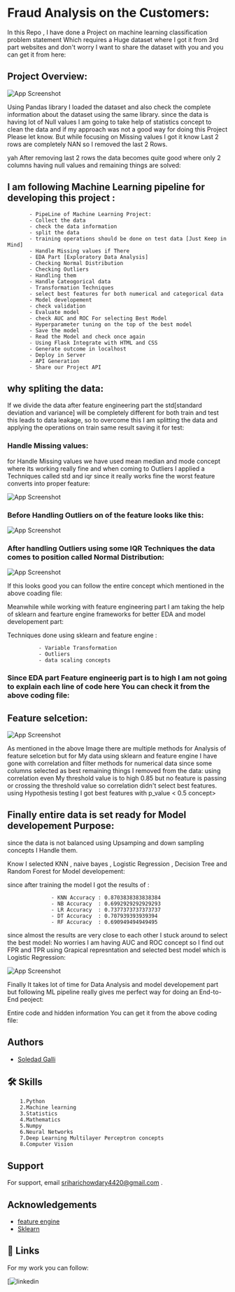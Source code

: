 
# Fraud Analysis on the Customers:

In this Repo , I have done a Project on machine learning classification problem statement Which requires a Huge dataset where I got it from 3rd part websites and don't worry I want to share the dataset with you and you can get it from here:






## Project Overview:

![App Screenshot](https://i0.wp.com/dataaspirant.com/wp-content/uploads/2020/09/1-Credit-card-fraud-detection-with-classification-algorithms.png?w=750&ssl=1)

Using Pandas library I loaded the dataset and also check the complete information about the dataset using the same library.
since the data is having lot of Null values I am going to take help of statistics concept to clean the data and if my approach was not a good way for doing this Project Please let know.
But while focusing on Missing values I got it know Last 2 rows are completely NAN so I removed the last 2 Rows.

yah After removing last 2 rows the data becomes quite good where only 2 columns having null values and remaining things are solved:


## I am following Machine Learning pipeline for developing this project :

           - PipeLine of Machine Learning Project:
           - Collect the data
           - check the data information
           - split the data
           - training operations should be done on test data [Just Keep in Mind]
           - Handle Missing values if There
           - EDA Part [Exploratory Data Analysis]
           - Checking Normal Distribution
           - Checking Outliers
           - Handling them
           - Handle Cateogorical data
           - Transformation Techniques
           - select best features for both numerical and categorical data
           - Model developement
           - check validation
           - Evaluate model
           - check AUC and ROC For selecting Best Model
           - Hyperparameter tuning on the top of the best model
           - Save the model
           - Read the Model and check once again
           - Using Flask Integrate with HTML and CSS
           - Generate outcome in localhost
           - Deploy in Server
           - API Generation
           - Share our Project API

## why spliting the data:

If we divide the data after feature engineering part the std[standard deviation and variance] will be completely different for both train and test this leads to data leakage, so to overcome this I am splitting the data and applying the operations on train same result saving it for test:


### Handle Missing values:

for Handle Missing values we have used mean median and mode concept where its working really fine and when coming to Outliers I applied a Techniques called std and iqr since it really works fine the worst feature converts into proper feature:



![App Screenshot](https://raw.githubusercontent.com/saikamal3344/Fraud-Analysis-of-the-Customers/main/Images/download%20(1).png)

### Before Handling Outliers on of the feature looks like this:



![App Screenshot](https://raw.githubusercontent.com/saikamal3344/Fraud-Analysis-of-the-Customers/main/Images/download%20(2).png)


### After handling Outliers using some IQR Techniques the data comes to position called Normal Distribution:


![App Screenshot](https://raw.githubusercontent.com/saikamal3344/Fraud-Analysis-of-the-Customers/main/Images/download%20(3).png)


If this looks good you can follow the entire concept which mentioned in the above coading file:

Meanwhile while working with feature engineering part I am taking the help of sklearn and fearture engine frameworks for better EDA and model developement part:

Techniques done using sklearn and feature engine :

              - Variable Transformation
              - Outliers
              - data scaling concepts 

### Since EDA part Feature engineerig part is to high I am not going to explain each line of code here You can check it from the above coding file:

## Feature selcetion:

![App Screenshot](
https://i0.wp.com/neptune.ai/wp-content/uploads/2022/10/feature-selection-methods-1.png?resize=767%2C452&ssl=1)

As mentioned in the above Image there are multiple methods for Analysis of feature selcetion but for My data using sklearn and feature engine I have gone with correlation and filter methods for numerical data since some columns selected as best remaining things I removed from the data: 
using correlation even My threshold value is to high 0.85 but no feature is passing or crossing the threshold value so correlation didn't select best features.
using Hypothesis testing I got best features with p_value < 0.5 concept>

## Finally entire data is set ready for Model developement Purpose:
since the data is not balanced using Upsamping and down sampling concepts I Handle them.

Know I selected KNN , naive bayes , Logistic Regression , Decision Tree and Random Forest for Model developement:

since after training the model I got the results of :

                  - KNN Accuracy : 0.8703838383838384
                  - NB Accuracy  : 0.6992929292929293
                  - LR Accuracy  : 0.7377373737373737
                  - DT Accuracy  : 0.707939393939394
                  - RF Accuracy  : 0.690949494949495
since almost the results are very close to each other I stuck around to select the best model: No worries I am having AUC and ROC concept so I find out FPR and TPR using Grapical represntation and selected best model which is Logistic Regression:


![App Screenshot](
https://raw.githubusercontent.com/saikamal3344/Fraud-Analysis-of-the-Customers/main/Images/download%20(4).png)


Finally It takes lot of time for Data Analysis and model developement part but following ML pipeline really gives me perfect way for doing an End-to-End peoject:

Entire code and hidden information You can get it from the above coding file:


## Authors

- [ Soledad Galli ](https://github.com/solegalli)




## 🛠 Skills

        1.Python 
        2.Machine learning 
        3.Statistics
        4.Mathematics
        5.Numpy 
        6.Neural Networks
        7.Deep Learning Multilayer Perceptron concepts 
        8.Computer Vision
    


## Support

For support, email sriharichowdary4420@gmail.com .


## Acknowledgements

 - [feature engine](https://feature-engine.trainindata.com/en/latest/)
 - [Sklearn](https://scikit-learn.org/stable/)


## 🔗 Links

For my work you can follow:


[![linkedin](www.linkedin.com/in/srihari-gutha)


